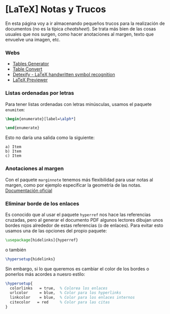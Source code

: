 # [LaTeX] Notas y Trucos


En esta página voy a ir almacenando pequeños trucos para la realización de documentos (no es la típica *cheatsheet*). Se trata más bien de las cosas usuales que nos surgen, como hacer anotaciones al margen, texto que envuelve una imagen, etc. 

### Webs

- [Tables Generator](https://www.tablesgenerator.com/)
- [Table Convert](https://tableconvert.com/)
- [Detexify - LaTeX handwritten symbol recognition](http://detexify.kirelabs.org/classify.html)
- [LaTeX Previewer](http://www.tlhiv.org/ltxpreview/)


### Listas ordenadas por letras

Para tener listas ordenadas con letras minúsculas, usamos el paquete `enumitem`:
```latex
\begin{enumerate}[label=\alph*]

\end{enumerate}
```

Esto no daría una salida como la siguiente:
```
a) Item
b) Item
c) Item
```


### Anotaciones al margen

Con el paquete `marginnote` tenemos más flexibilidad para usar notas al margen, como por ejemplo especificar la geometría de las notas. [Documentación oficial](https://www.ctan.org/pkg/marginnote)


### Eliminar borde de los enlaces

Es conocido que al usar el paquete `hyperref` nos hace las referencias cruzadas, pero al generar el documento PDF algunos lectores dibujan unos bordes rojos alrededor de estas referencias (o de enlaces). Para evitar esto usamos una de las opciones del propio paquete:
```latex
\usepackage[hidelinks]{hyperref}
```

o también
```latex
\hypersetup{hidelinks}
```

Sin embargo, si lo que queremos es cambiar el color de los bordes o ponerlos más acordes a nuesro estilo:
```latex
\hypersetup{
  colorlinks   = true,  % Colorea los enlaces
  urlcolor     = blue,  % Color para los hyperlinks
  linkcolor    = blue,  % Color para los enlaces internos
  citecolor   = red     % Color para las citas
}
```

